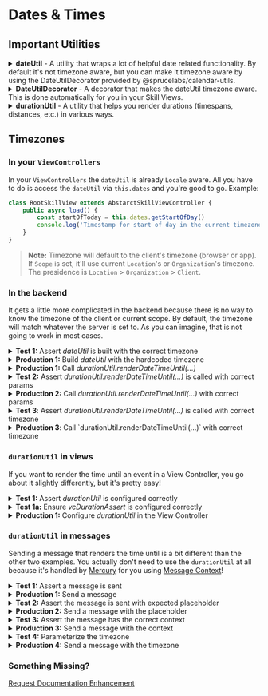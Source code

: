 # Dates & Times

## Important Utilities

<details>
<summary><strong>dateUtil</strong> - A utility that wraps a lot of helpful date related functionality. By default it's not timezone aware, but you can make it timezone aware by using the DateUtilDecorator provided by @sprucelabs/calendar-utils.</summary>


```ts
export interface DateUtil {
    eventDaysOfWeek: {
        sun: string;
        mon: string;
        tue: string;
        wed: string;
        thur: string;
        fri: string;
        sat: string;
    };
    getStartOfDay(timestamp?: number): number;
    getStartOfWeek(timestamp?: number): number;
    getEndOfDay(timestamp?: number): number;
    getEndOfWeek(timestamp: number): number;
    getStartOfMonth(timestamp?: number): number;
    getEndOfMonth(timestamp?: number): number;
    addMinutes(startTimestamp: number, minutes: number): number;
    addMilliseconds(startTimestamp: number, ms: number): number;
    addDays(startTimestamp: number, days: number): number;
    addWeeks(startTimestamp: number, weeks: number): number;
    addMonths(timestamp: number, months: number): number;
    addYears(timestamp: number, years: number): number;
    getDurationMs(timestamp: number, endTimestamp: number): number;
    getDurationMinutes(timestamp: number, endTimestamp: number): number;
    getDurationDays(timestamp: number, endTimestamp: number): number;
    getDayOfWeek(timestamp: number): DayOfWeek;
    getDayOfWeekIndex(timestamp: number): number;
    splitDate(timestamp: number): {
        year: number;
        month: number;
        day: number;
        hour: number;
        minute: number;
    };
    setTimeOfDay(timestamp: number, hours: number, minutes?: number, seconds?: number, milliseconds?: number): number;
    getDateNDaysFromStartOfDay(days: number, timestamp?: number): number;
    getDateNMonthsFromStartOfDay(count: number, timestamp?: number): number;
    getDateNMonthsFromStartOfMonth(count: number, timestamp?: number): number;
    date(date?: IDate): number;
    /**
     * Unit_______________Pattern___Results
     *
     * Era________________G..GGG____AD,BC
     *
     * ___________________GGGG______Anno Domini, Before Christ
     *
     * ___________________GGGGG_____A,B
     *
     *
     *
     * Calendar year_______y_________44, 1, 1900, 2017
     *
     * ___________________yo________44th, 1st, 0th, 17th
     *
     * ___________________yy________44, 01, 00, 17
     *
     * ___________________yyy_______044, 001, 1900, 2017
     *
     * ___________________yyyy______0044, 0001, 1900, 2017
     *
     *
     *
     * Local week_________Y_________44, 1, 1900, 2017
     *
     * ___________________Yo________44th, 1st, 1900th, 2017th
     *
     * ___________________YY________44, 01, 00, 17
     *
     * ___________________YYY_______044, 001, 1900, 2017
     *
     * ___________________YYYY______0044, 0001, 1900, 2017
     *
     *
     *
     * ISO week___________R_________-43, 0, 1, 1900, 2017
     *
     * ___________________________RR________-43, 00, 01, 1900, 2017
     *
     * __________________________RRR_______-043, 000, 001, 1900, 2017
     *
     * _________________________RRRR______-0043, 0000, 0001, 1900, 2017
     *
     *
     *
     *
     * Extended year______u_________-43, 0, 1, 1900, 2017
     *
     * ___________________uu________-43, 01, 1900, 2017
     *
     * ___________________uuu_______-043, 001, 1900, 2017
     *
     * ___________________uuuu______-0043, 0001, 1900, 2017
     *
     *
     *
     *
     * Quarter (pretty)_____Q_________1, 2, 3, 4
     *
     * ___________________Qo________1st, 2nd, 3rd, 4th
     *
     * ___________________QQ________01, 02, 03, 04
     *
     * ___________________QQQ_______Q1, Q2, Q3, Q4
     *
     * ___________________QQQQ______1st quarter, 2nd quarter, ...
     *
     * ___________________QQQQQ_____1, 2, 3, 4
     *
     *
     *
     * Quarter____________q_________1, 2, 3, 4
     *
     * ___________________qo________1st, 2nd, 3rd, 4th
     *
     * ___________________qq________01, 02, 03, 04
     *
     * ___________________qqq_______Q1, Q2, Q3, Q4
     *
     * ___________________qqqq______1st quarter, 2nd quarter,...
     *
     * ___________________qqqqq_____1, 2, 3, 4
     *
     *
     *
     * Month (pretty)______M_________1, 2, ..., 12
     *
     * ___________________Mo________1st, 2nd, ..., 12th
     *
     * ___________________MM________01, 02, ..., 12
     *
     * ___________________MMM_______Jan, Feb, ..., Dec
     *
     * ___________________MMMM______January, February, ..., December
     *
     * ___________________MMMMM_____J, F, ..., D
     *
     *
     *
     * Month______________L_________1, 2, ..., 12
     *
     * ___________________Lo________1st, 2nd, ..., 12th
     *
     * ___________________LL________01, 02, ..., 12
     *
     * ___________________LLL_______Jan, Feb, ..., Dec
     *
     * ___________________LLLL______January, February, ..., December
     *
     * ___________________LLLLL_____J, F, ..., D
     *
     *
     *
     * Local Week_________w_________1, 2, ..., 53
     *
     * ___________________wo________1st, 2nd, ..., 53th
     *
     * ___________________ww________01, 02, ..., 53
     *
     *
     *
     * ISO week of year_____I_________1, 2, ..., 53
     *
     * ___________________Io________1st, 2nd, ..., 53th
     *
     * ___________________II________01, 02, ..., 53
     *
     *
     *
     * Day of month_______d_________1, 2, ..., 31
     *
     * ___________________do________1st, 2nd, ..., 31st
     *
     * ___________________dd________01, 02, ..., 31
     *
     *
     *
     * Day of year________D_________1, 2, ..., 365, 366
     *
     * ___________________Do________1st, 2nd, ..., 365th, 366th
     *
     * ___________________DD________01, 02, ..., 365, 366
     *
     * ___________________DDD_______001, 002, ..., 365, 366
     *
     *
     *
     * Day of week________E..EEE____Mon, Tue, Wed, ..., Sun
     *
     * ___________________EEEE______Monday, Tuesday, ..., Sunday
     *
     * ___________________EEEEE_____M, T, W, T, F, S, S
     *
     * ___________________EEEEEE____Mo, Tu, We, Th, Fr, Sa, Su
     *
     *
     *
     * ISO day of week_____i_________1, 2, 3, ..., 7
     *
     * ___________________io________1st, 2nd, ..., 7th
     *
     * ___________________ii________01, 02, ..., 07
     *
     * ___________________iii_______Mon, Tue, Wed, ..., Sun
     *
     * ___________________iiii______Monday, Tuesday, ..., Sunday
     *
     * ___________________iiiii_____M, T, W, T, F, S, S
     *
     * ___________________iiiiii____Mo, Tu, We, Th, Fr, Sa, Su
     *
     *
     *
     * Local day of week_____e_________2, 3, 4, ..., 1
     *
     * ___________________eo________2nd, 3rd, ..., 1st
     *
     * ___________________ee________02, 03, ..., 01
     *
     * ___________________eee_______Mon, Tue, Wed, ..., Sun
     *
     * ___________________eeee______Monday, Tuesday, ..., Sunday
     *
     * ___________________eeeee_____M, T, W, T, F, S, S
     *
     * ___________________eeeeee____Mo, Tu, We, Th, Fr, Sa, Su
     *
     *
     *
     *
     * Day of week_________c_________2, 3, 4, ..., 1
     *
     * ___________________co________2nd, 3rd, ..., 1st
     *
     * ___________________cc________02, 03, ..., 01
     *
     * ___________________ccc_______Mon, Tue, Wed, ..., Sun
     *
     * ___________________cccc______Monday, Tuesday, ..., Sunday
     *
     * ___________________ccccc_____M, T, W, T, F, S, S
     *
     * ___________________cccccc____Mo, Tu, We, Th, Fr, Sa, Su
     *
     *
     *
     * AM,PM_____________a..aa_____AM, PM
     *
     * ___________________aaa_______am, pm
     *
     * ___________________aaaa______a.m., p.m.
     *
     * ___________________aaaaa_____a,p
     *
     *
     * AM, PM, noon, mid_b..bb____AM, PM, noon, midnight
     *
     * _____________________bbb______am, pm, noon, midnight
     *
     * _____________________bbbb_____a.m.,_p.m.,_noon,_midnight
     *
     * _____________________bbbbb____a,_p,_n,_mi
     *
     *
     * Flexible day period_B..BBB___at night, in the morning, ...
     *
     * _____________________BBBB_____at night, in the morning, ...
     *
     * _____________________BBBBB____at night, in the morning, ...
     *
     *
     *
     * Hour [1-12]_________h________1, 2, ..., 11, 12
     *
     * ___________________ho_______1st, 2nd, ..., 11th, 12th
     *
     * ___________________hh_______01,_02,_...,_11,_12
     *
     *
     *
     * Hour [0-23]______________H________0,_1,_2,_...,_23
     *
     * __________________________Ho_______0th,_1st,_2nd,_...,_23rd
     *
     * __________________________HH_______00,_01,_02,_...,_23
     *
     *
     *
     * Hour [0-11]______________K________1,_2,_...,_11,
     *
     * __________________________Ko_______1st,_2nd,_...,_11th,_0th
     *
     * __________________________KK_______01,_02,_...,_11,_00
     *
     *
     *
     * Hour [1-24]______________k________24,_1,_2,_...,_23
     *
     * __________________________ko_______24th,_1st,_2nd,_...,_23rd
     *
     * __________________________kk_______24,_01,_02,_...,_23
     *
     *
     *
     * Minute___________________m__________0,_1,_...,_59
     *
     * ___________________________mo_________0th,_1st,_...,_59th
     *
     * ___________________________mm_________00,_01,_...,_59
     *
     *
     *
     * Second___________________s__________0,_1,_...,_59
     *
     * ___________________________so_________0th,_1st,_...,_59th
     *
     * ___________________________ss_________00,_01,_...,_59
     *
     *
     *
     * Fraction_of_second_______S__________0,_1,_...,
     *
     * ___________________________SS_________00,_01,_...,_99
     *
     * ___________________________SSS________000,_001,_...,_999
     *
     *
     *
     * Timezone_(ISO-8601_w/_Z)_X__________-08,_+0530,_Z
     *
     * ___________________________XX_________-0800,_+0530,_Z
     *
     * ___________________________XXX________-08:00,_+05:30,_Z
     *
     * ___________________________XXXX_______-0800,_+0530,_Z,_+123456
     *
     * ___________________________XXXXX______-08:00,_+05:30,_Z,_+12:34:56
     *
     *
     *
     * Timezone_(ISO-8601_w/o_Z_x__________-08,_+0530,_+00
     *
     * ___________________________xx_________-0800,_+0530,_+0000
     *
     * ___________________________xxx________-08:00,_+05:30,_+00:00
     *
     * ___________________________xxxx_______-0800,_+0530,_+0000,_+123456
     *
     * ___________________________xxxxx______-08:00,_+05:30,_+00:00,_+12:34:56
     *
     *
     * Timezone_(GMT)___________O...OOO____GMT-8,_GMT+5:30,_GMT+0
     *
     * ___________________________OOOO_______GMT-08:00,_GMT+05:30,_GMT+00:00
     *
     *
     * Timezone_(specific_non-l_z...zzz____GMT-8,_GMT+5:30,_GMT+0
     *
     * ___________________________zzzz_______GMT-08:00,_GMT+05:30,_GMT+00:00
     *
     *
     * Seconds_timestamp________t__________512969520
     *
     *
     * Milliseconds_timestamp___T__________512969520900
     *
     *
     * Long localized date______P__________04/29/1453
     *
     * ___________________________PP_________Apr 29, 1453
     *
     * ___________________________PPP________April 29th, 1453
     *
     * ___________________________PPPP_______Friday,_April_29th,_1453
     *
     *
     * Long_localized_time______p__________12:00_AM
     *
     * ___________________________pp_________12:00:00_AM
     *
     * ___________________________ppp________12:00:00_AM_GMT+2
     *
     * ___________________________pppp_______12:00:00_AM_GMT+02:00
     *
     *
     *
     * Date & Time_______________Pp_________04/29/1453,_12:00_AM
     *
     * ___________________________PPpp_______Apr_29,_1453,_12:00:00_AM
     *
     * ___________________________PPPppp_____April_29th,_1453_at_...
     *
     * ___________________________PPPPpppp___Friday,_April_29th,_1453_at_...
     *
     */
    format(timestamp: number, format: string): string;
    formatTime(timestamp: number): string;
    formatDate(timestamp: number): string;
    formatDateTime(timestamp: number): string;
    add(timestamp: number, count: number, unit: DateUnit): any;
    isSameDay(timestamp1: number, timestamp2: number): boolean;
    getTotalDaysInMonth(year: number, month: number): number;
};

```

</details>

<details>
<summary><strong>DateUtilDecorator</strong> - A decorator that makes the dateUtil timezone aware. This is done automatically for you in your Skill Views.</summary>

Coming soon...
</details>

<details>
<summary><strong>durationUtil</strong> - A utility that helps you render durations (timespans, distances, etc.) in various ways.</summary>

Coming soon...
</details>

## Timezones

### In your `ViewControllers`

In your `ViewControllers` the `dateUtil` is already `Locale` aware. All you have to do is access the `dateUtil` via `this.dates` and you're good to go. Example:

```ts
class RootSkillView extends AbstarctSkillViewController {
    public async load() {
        const startOfToday = this.dates.getStartOfDay()
        console.log('Timestamp for start of day in the current timezone:', startOfToday)
    }
}


```

> **Note:** Timezone will default to the client's timezone (browser or app). If `Scope` is set, it'll use current `Location`'s or `Organization`'s timezone. The presidence is `Location` > `Organization` > `Client`.

### In the backend

It gets a little more complicated in the backend because there is no way to know the timezone of the client or current scope. By default, the timezone will match whatever the server is set to. As you can imagine, that is not going to work in most cases.

<details>
    <summary><strong>Test 1:</strong> Assert <em>dateUtil</em> is built with the correct timezone</summary>

In this test, we're going to assume you already have tested your `Listener` and are ready to ensure the `dateUtil` is built with the correct timezone. This example is very contrived, but lets say you want to show the date a family member scheduled an event in the location's timezone. We added the `usesTheLocationsTimezone()` test, which should fail at this point.

```ts
import { AbstractSpruceFixtureTest } from '@sprucelabs/spruce-test-fixtures'

export default class GetFamilyMemberListenerTest extends AbstractSpruceFixtureTest {

    @seed('locations', 1)
    @seed('familyMembers', 1)
    protected static async beforeEach() {
        await super.beforeEach()
        await this.bootSkill()
    }

    @test()
    protected static async usesTheLocationsTimezone() {
        this.fakedLocations[0].timezone = 'America/Denver'
        await this.emitGetFamilyMember()
        dateAssert.timezoneOfLastBuiltDateUtilEquals('America/Denver')

    }

    public static async emitGetFamilyMember() {
      const [{ familyMembers}] = await this.client.emitAndFlattenResponses(
        'eightbitstories.get-family-member::v2023_09_05',
        {
            target: {
                locationId: this.fakedLocations[0].id,
            },
        })

      return familyMembers
    }
}
```
</details>

<details>
    <summary><strong>Production 1:</strong> Build <em>dateUtil</em> with the hardcoded timezone</summary>

```ts
// Comming soon
``

</details>

## Rendering time until a date

The `durationUtil` provided by `@sprucelabs/calendar-utils` is useful for rendering time until a date, like "in 2 hours" or "5 days ago" or "today".

### `durationUtil` in the backend

If you need to render a time span from a listener or something invoked from a listener, here is how you would on that.
<details>
<summary><strong>Test 1:</strong> Assert <em>durationUtil.renderDateTimeUntil(...)</em> is called</summary>

You are safe to monkey patch the `durationUtil` on the `DurationUtilBuilder` to spy on the `renderDateTimeUntil(...)` method. Make sure to call `DurationBuilder.reset()` in the `beforeEach()` of your test suite to make sure the `durationUtil` is reset to its original state.

```ts
import { DurationUtilBuilder } from '@sprucelabs/calendar-utils'

protected static async beforeEach() {
    await super.beforeEach()
    DurationUtilBuilder.reset()
}

@test()
protected static async myOperationCallsRenderDateTimeUntil() {
    const dateTimeUntil = generateId()

    DurationUtilBuilder.durationUtil.renderDateTimeUntil = () => {
        return dateTimeUntil
    }

    const message = await this.someOperation()

    assert.doesInclude(message, dateTimeUntil)

}
```

</details>

<details>
<summary><strong>Production 1:</strong> Call <em>durationUtil.renderDateTimeUntil(...)</em></summary>

In this first attempt, you're only making sure that the `durationUtil.renderDateTimeUntil(...)` method is called. You're not concerned with the parameters passed to it nor are you concerned with the timezone, just drop in something random to start.

```ts
import { DurationUtilBuilder } from '@sprucelabs/calendar-utils'

public async someOperation() {
    ...
    const durationUtil = await DurationUtilBuilder.getFromTimezone('America/Denver')
    const timeUntil = durationUtil.renderDateTimeUntil(0, 0)
    const message = `Your journey starts in ${timeUntil}!`
    ...
    return message
}
```

</details>

<details>
<summary><strong>Test 2:</strong> Assert <em>durationUtil.renderDateTimeUntil(...)</em> is called with correct params</summary>

Now that you know the `durationUtil.renderDateTimeUntil(...)` method is called, you can spy on the parameters passed to it. You can use `assert.isBetween(...)` to ensure the `beginning` and `end` parameters are within a reasonable range.

```ts
import { DurationUtilBuilder } from '@sprucelabs/calendar-utils'

@test()
protected static async myOperationCallsRenderDateTimeUntil() {
    let passedEnd: number | undefined

    const dateTimeUntil = generateId()
    const expectedEnd = 0 //Some date in the future

    DurationUtilBuilder.durationUtil.renderDateTimeUntil = (end) => {
        passedEnd = end
        return dateTimeUntil
    }

    const message = await this.someOperation()

    assert.doesInclude(message, dateTimeUntil)
    assert.isEqual(passendEnd, expectedEnd)

}
```

</details>

<details>
<summary><strong>Production 2:</strong> Call <em>durationUtil.renderDateTimeUntil(...)</em> with correct params</summary>

In a lot of cases, you'll just want to pass `Date.now()` as the `beginning` parameter. That's what I'll show you here.

```ts
import { DurationUtilBuilder } from '@sprucelabs/calendar-utils'

public async someOperation() {
    ...
    const someDateInFuture = 0 //Some date in the future
    const durationUtil = await DurationUtilBuilder.getFromTimezone('America/Denver')
    const timeUntil = durationUtil.renderDateTimeUntil(someDateInFuture)
    const message = `Your journey starts in ${timeUntil}!`
    ...
}
```

</details>

<details>
<summary><strong>Test 3</strong>: Assert <em>durationUtil.renderDateTimeUntil(...)</em> is called with correct timezone</summary>

You can start a new test and use the `dateAssert` utility from `@sprucelabs/calendar-utils` to assert the timezone based on `DurationUtilBuilder.lastBuiltDurationUtil`. Note: You can get the `timezone` off a `Location` or `Person` if you don't want to hardcode it like this example.

```ts
import { DurationUtilBuilder, dateAssert } from '@sprucelabs/calendar-utils'

@test()
protected static async myOperationCalledWithTheExpectedTimezone() {
    await this.someOperation()

    dateAssert.currentTimezoneEquals(
        DurationUtilBuilder.lastBuiltDurationUtil,
        'Africa/Johannesburg'
    )
}

```

</details>

<details>
<summary><strong>Production 3</strong>: Call `durationUtil.renderDateTimeUntil(...)` with correct timezone</summary>

Finally! You can bring it home by calling the `DurationUtilBuilder.getFromTimezone()` method with the correct timezone! You could obviously do this first, it's totally up to you!

```ts
import { DurationUtilBuilder } from '@sprucelabs/calendar-utils'

public async someOperation() {
    ...
    const someDateInFuture = 0 //Some date in the future
    const durationUtil = await DurationUtilBuilder.getFromTimezone('Africa/Johannesburg')
    const timeUntil = durationUtil.renderDateTimeUntil(someDateInFuture)
    const message = `Your journey starts in ${timeUntil}!`
    ...
}
```

</details>

### `durationUtil` in views

If you want to render the time until an event in a View Controller, you go about it slightly differently, but it's pretty easy!

<details>
<summary><strong>Test 1:</strong> Assert <em>durationUtil</em> is configured correctly</summary>

```ts
import { vcDurationAssert } from '@sprucelabs/heartwood-view-controllers'

@test()
protected static async myViewHasDurationUtilConfigured() {
    const vc = this.views.Controller('eightbitstories.root', {})
    vcDurationAssert.durationUtilIsConfiguredForVc(vc)
}
```

</details>

<details>
<summary><strong>Test 1a:</strong> Ensure <em>vcDurationAssert</em> is configured correctly</summary>

You should have gotten an error telling you to call `vcDurationAssert.beforeEach(this.views)` to get the assertion library to work correctly. Lets do that now.

```ts
import { vcDurationAssert } from '@sprucelabs/heartwood-view-controllers'

protected static async beforeEach() {
    await super.beforeEach()
    vcDurationAssert.beforeEach(this.views)
}

@test()
protected static async myViewHasDurationUtilConfigured() {
    const vc = this.views.Controller('eightbitstories.root', {})
    vcDurationAssert.durationUtilIsConfiguredForVc(vc)
}
```

</details>

<details>
<summary><strong>Production 1:</strong> Configure <em>durationUtil</em> in the View Controller</summary>

Your View Controller will come with a fully timezone aware `dateUtil` accessibly via `this.dates`. Your job is to set the `durationUtil.dates` to `this.dates` in the constructor of your View Controller to make sure the `durationUtil` is timezone aware.

```ts
class RootSkillView extends AbstractSkillViewController {
    public constructor(options: SkillViewControllerOptions) {
        super(options)
        durationUtil.dates = this.dates
    }
}
```

</details>

### `durationUtil` in messages

Sending a message that renders the time until is a bit different than the other two examples. You actually don't need to use the `durationUtil` at all because it's handled by [Mercury](../mercury/) for you using [Message Context](../messages)!

<details>
<summary><strong>Test 1:</strong> Assert a message is sent</summary>

```ts
import { eventFaker } from '@sprucelabs/spruce-test-fixtures'

@test()
protected static async messageIsSent() {
    let wasHit = false

    await eventFaker.on('send-message::v2020_12_25', () => {
        wasHit = true

        return {
            message: {
                body: generateId(),
                classification: 'transactional' as const,
                id: generateId(),
                dateCreated: Date.now(),
                source: {},
                target: {
                    personId: generateId(),
                },
            },
        }
    })

    await this.someOperationThatSendsAMessage()

    assert.isTrue(wasHit, `Message was not sent!`)
}
```

</details>

<details>
<summary><strong>Production 1:</strong> Send a message</summary>
Follow the process for [sending messages](../messages) to work your way through testing sending a message. We'll only pay attention to the parts relevant to rendering the time until a date.

```ts
private async someOperationThatSendsAMessage() {
    await this.client.emitAndFlattenResponses('send-message::v2020_12_25', {
        target: {},
        payload: {},
    }
}
```

</details>

<details>
<summary><strong>Test 2:</strong> Assert the message is sent with expected placeholder</summary>
Now we'll check the body to see if it contains the `{{formatDateTimeUntil dateTimeMs}}` placeholder. Also, we can remove the `didHit` assertion because it's redundant. Lastly, I'm not gonna show the full response because it's not relevant to this example.

```ts
import { eventFaker } from '@sprucelabs/spruce-test-fixtures'

@test()
protected static async messageIsSent() {
    let passedBody: string | undefined

    await eventFaker.on('send-message::v2020_12_25', ( { payload }) => {
        passedBody = payload.message.body

        return {
            message: {
                ...
            },
        }
    })

    await this.someOperationThatSendsAMessage()

    assert.doesInclude(passedBody, '{{formatDateTimeUntil eventDateMs}}')
}
```

</details>

<details>
<summary><strong>Production 2:</strong> Send a message with the placeholder</summary>

```ts
private async someOperationThatSendsAMessage() {
    await this.client.emitAndFlattenResponses('send-message::v2020_12_25', {
        target: {},
        payload: {
            message: {
                ...,
                body: `Your journey starts in {{formatDateTimeUntil eventDateMs}}!`,
            }
        },
    }
}
```

</details>

<details>
<summary><strong>Test 3:</strong> Assert the message has the correct context</summary>

The `formatDateTimeUntil` placeholder is a plugin that accepts a variable that is named after anything in the [Message Context](../messages). In this case, we're using `eventDateMs` as the variable name. We need to make sure that the `eventDateMs` is in the context of the message. This variable could be called anything as long as it's a key in the context. Also, the `formatDateTimeUntil` plugin will default to the target's timezone. Meaning, if you target a location, it'll use that location's timezone. Or, if you target a person, it'll use that person's timezone. In this example, we want to target a timezone manuall, just to show you how to do it.

```ts
import { eventFaker } from '@sprucelabs/spruce-test-fixtures'

@test()
protected static async messageIsSent() {
    let passedBody: string | undefined
    let passedContext: Record<string, any> | undefined

    const expectedEventDateMs = 0 //some date in the future or past

    await eventFaker.on('send-message::v2020_12_25', ( { payload }) => {
        passedBody = payload.message.body
        passedContext = payload.message.context

        return {
            message: {
                ...
            },
        }
    })

    await this.someOperationThatSendsAMessage()

    assert.doesInclude(passedBody, '{{formatDateTimeUntil eventDateMs}}')
    assert.isEqualDeep(passedContext, { timezone: 'Africa/Johannesburg', eventDateMs: expectedEventDateMs })
}
```

</details>

<details>
<summary><strong>Production 3:</strong> Send a message with the context</summary>

```ts
private async someOperationThatSendsAMessage() {
    await this.client.emitAndFlattenResponses('send-message::v2020_12_25', {
        target: {},
        payload: {
            message: {
                ...,
                body: `Your journey starts in {% echo "{{formatDateTimeUntil eventDateMs}}" %}!`,
                context: {
                    eventDateMs: 0 //some date in the future or past,
                    timezone: 'Africa/Johannesburg'
                }
            }
        },
    }
}
```

</details>

<details>

<summary><strong>Test 4:</strong> Parameterize the timezone</summary>

Lastly, lets parameterize this test to let us test different timezones.

```ts
import { eventFaker } from '@sprucelabs/spruce-test-fixtures'
import { TimezoneName } from '@sprucelabs/calendar-utils'

@test('message is sent with timezone Africa/Johannesburg')
@test('message is sent with timezone America/Denver')
protected static async messageIsSent(timezone: TimezoneName) {
    let passedBody: string | undefined
    let passedContext: Record<string, any> | undefined

    const expectedEventDateMs = 0 //some date in the future or past
    this.timezoneLoaderTestDouble.setTimezone(timezone) //use some test double that can be accessed in the production code

    await eventFaker.on('send-message::v2020_12_25', ( { payload }) => {
        passedBody = payload.message.body
        passedContext = payload.message.context

        return {
            message: {
                ...
            },
        }
    })

    await this.someOperationThatSendsAMessage()

    assert.doesInclude(passedBody, '{{formatDateTimeUntil eventDateMs}}')
    assert.isEqualDeep(passedContext, { timezone, eventDateMs: expectedEventDateMs })
}
```

</details>

<details>

<summary><strong>Production 4:</strong> Send a message with the timezone</summary>

 ```ts
private async someOperationThatSendsAMessage() {
    const timezone = this.someDataSource.getSomeTimezone() //some method that returns a timezone that is test doubled
    await this.client.emitAndFlattenResponses('send-message::v2020_12_25', {
        target: {},
        payload: {
            message: {
                ...,
                body: `Your journey starts in {% echo "{{formatDateTimeUntil eventDateMs}}" %}!`,
                context: {
                    eventDateMs: 0 //some date in the future or past,
                    timezone,
                }
            }
        },
    }
}
```

</details>

### Something Missing?

<div class="grid-buttons">
    <a class="btn" href="https://forms.gle/2ZMtwUxg1egV8sHT8">Request Documentation Enhancement</a>
</div>